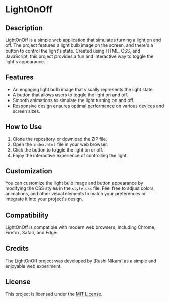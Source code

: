 # LightOnOff

## Description

LightOnOff is a simple web application that simulates turning a light on and off. The project features a light bulb image on the screen, and there's a button to control the light's state. Created using HTML, CSS, and JavaScript, this project provides a fun and interactive way to toggle the light's appearance.

## Features

- An engaging light bulb image that visually represents the light state.
- A button that allows users to toggle the light on and off.
- Smooth animations to simulate the light turning on and off.
- Responsive design ensures optimal performance on various devices and screen sizes.

## How to Use

1. Clone the repository or download the ZIP file.
2. Open the `index.html` file in your web browser.
3. Click the button to toggle the light on or off.
4. Enjoy the interactive experience of controlling the light.

## Customization

You can customize the light bulb image and button appearance by modifying the CSS styles in the `style.css` file. Feel free to adjust colors, animations, and other visual elements to match your preferences or integrate it into your project's design.

## Compatibility

LightOnOff is compatible with modern web browsers, including Chrome, Firefox, Safari, and Edge.

## Credits

The LightOnOff project was developed by [Rushi Nikam] as a simple and enjoyable web experiment.

## License

This project is licensed under the [MIT License](LICENSE.md).

